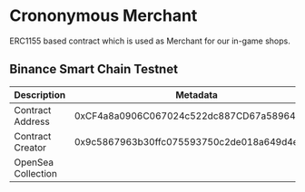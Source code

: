 # Crononymous Merchant

ERC1155 based contract which is used as Merchant for our in-game shops.

## Binance Smart Chain Testnet

| Description        | Metadata                                   | Link                                                                           |
| ------------------ | ------------------------------------------ | ------------------------------------------------------------------------------ |
| Contract Address   | 0xCF4a8a0906C067024c522dc887CD67a589648A7e | https://testnet.bscscan.com/address/0xcf4a8a0906c067024c522dc887cd67a589648a7e |
| Contract Creator   | 0x9c5867963b30ffc075593750c2de018a649d4edc | https://testnet.bscscan.com/address/0x9c5867963b30ffc075593750c2de018a649d4edc |
| OpenSea Collection |                                            | https://testnets.opensea.io/collection/crononymous-merchant                    |
